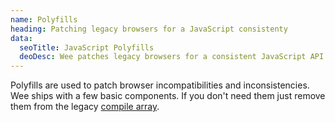 ```yaml
---
name: Polyfills
heading: Patching legacy browsers for a JavaScript consistenty
data:
  seoTitle: JavaScript Polyfills
  deoDesc: Wee patches legacy browsers for a consistent JavaScript API by using a collection of polyfills to support HTML5, ES5, placeholders, SVGs, and more.
---
```


Polyfills are used to patch browser incompatibilities and inconsistencies. Wee ships with a few basic components. If you don't need them just remove them from the legacy [compile array](/build/config#project).
